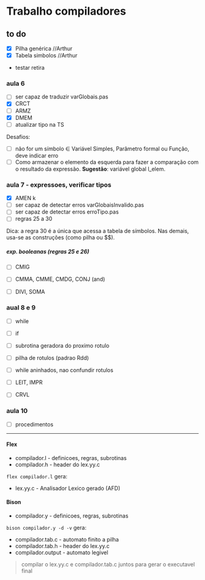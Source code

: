 # Trabalho compiladores

## to do
 - [x] Pilha genérica       //Arthur
 - [x] Tabela simbolos      //Arthur
- testar retira

### aula 6
- [ ] ser capaz de traduzir varGlobais.pas             
- [x] CRCT
- [ ] ARMZ
- [X] DMEM
- [ ] atualizar tipo na TS

Desafios:
- [ ] não for um símbolo ∈ Variável Simples, Parâmetro formal ou Função, deve indicar erro
- [ ] Como armazenar o elemento da esquerda para fazer a comparação com o resultado da expressão. **Sugestão**: variável global l_elem.
 
### aula 7 - expressoes, verificar tipos
- [X] AMEN k
- [ ] ser capaz de detectar erros varGlobaisInvalido.pas    
- [ ] ser capaz de detectar erros erroTipo.pas    
- [ ] regras 25 a 30

Dica: a regra 30 é a única que acessa a tabela de símbolos.
Nas demais, usa-se as construções (como pilha ou $$).
##### exp. booleanas (regras 25 e 26)
- [ ] CMIG
- [ ] CMMA, CMME, CMDG, CONJ (and)
- [ ] DIVI, SOMA


### aual 8  e 9
 - [ ] while  
 - [ ] if
 - [ ] subrotina geradora do proximo rotulo
 - [ ] pilha de rotulos (padrao Rdd)

 - [ ] while aninhados, nao confundir rotulos
 
 - [ ] LEIT, IMPR
 - [ ] CRVL


### aula 10
 - [ ] procedimentos 

















_____








#### Flex
- compilador.l -  definicoes, regras, subrotinas
- compilador.h - header do lex.yy.c

`flex compilador.l` gera:
- lex.yy.c - Analisador Lexico gerado (AFD)  


#### Bison
- compilador.y - definicoes, regras, subrotinas

`bison compilador.y -d -v` gera: 
- compilador.tab.c - automato finito a pilha
- compilador.tab.h - header do lex.yy.c
- compilador.output - automato legivel

> compilar o lex.yy.c e compilador.tab.c juntos para gerar o executavel final
 